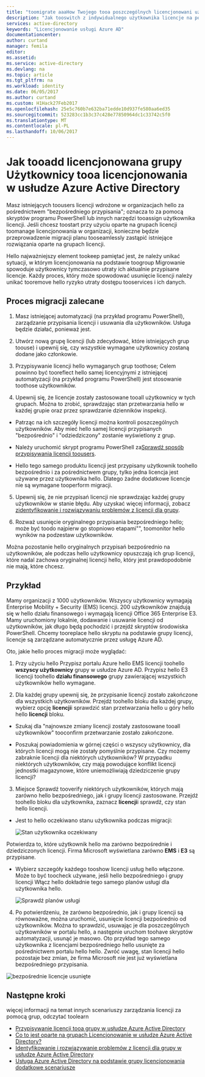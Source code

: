 ```yaml
---
title: "toomigrate aaaHow Twojego tooa poszczególnych licencjonowani użytkownicy grupy w usłudze Azure Active Directory | Dokumentacja firmy Microsoft"
description: "Jak tooswitch z indywidualnego użytkownika licencje na podstawie toogroup licencjonowania przy użyciu usługi Azure Active Directory"
services: active-directory
keywords: "Licencjonowanie usługi Azure AD"
documentationcenter: 
author: curtand
manager: femila
editor: 
ms.assetid: 
ms.service: active-directory
ms.devlang: na
ms.topic: article
ms.tgt_pltfrm: na
ms.workload: identity
ms.date: 06/05/2017
ms.author: curtand
ms.custom: H1Hack27Feb2017
ms.openlocfilehash: 25e5c760b7e632ba71edde10d937fe580aa6ed35
ms.sourcegitcommit: 523283cc1b3c37c428e77850964dc1c33742c5f0
ms.translationtype: MT
ms.contentlocale: pl-PL
ms.lasthandoff: 10/06/2017
---
```

# <a name="how-tooadd-licensed-users-tooa-group-for-licensing-in-azure-active-directory"></a>Jak tooadd licencjonowana grupy Użytkownicy tooa licencjonowania w usłudze Azure Active Directory

Masz istniejących toousers licencji wdrożone w organizacjach hello za pośrednictwem "bezpośredniego przypisania"; oznacza to za pomocą skryptów programu PowerShell lub innych narzędzi tooassign użytkownika licencji. Jeśli chcesz toostart przy użyciu oparte na grupach licencji toomanage licencjonowania w organizacji, konieczne będzie przeprowadzenie migracji planu tooseamlessly zastąpić istniejące rozwiązania oparte na grupach licencji.

Hello najważniejszy element tookeep pamiętać jest, że należy unikać sytuacji, w którym licencjonowania na podstawie toogroup Migrowanie spowoduje użytkownicy tymczasowo utraty ich aktualnie przypisane licencje. Każdy proces, który może spowodować usunięcie licencji należy unikać tooremove hello ryzyko utraty dostępu tooservices i ich danych.

## <a name="recommended-migration-process"></a>Proces migracji zalecane

1. Masz istniejącej automatyzacji (na przykład programu PowerShell), zarządzanie przypisania licencji i usuwania dla użytkowników. Usługa będzie działać, ponieważ jest.

2. Utwórz nową grupę licencji (lub zdecydować, które istniejących grup toouse) i upewnij się, czy wszystkie wymagane użytkownicy zostaną dodane jako członkowie.

3. Przypisywanie licencji hello wymaganych grup toothose; Celem powinno być tooreflect hello samej licencyjnymi z istniejącej automatyzacji (na przykład programu PowerShell) jest stosowanie toothose użytkowników.

4. Upewnij się, że licencje zostały zastosowane tooall użytkownicy w tych grupach. Można to zrobić, sprawdzając stan przetwarzania hello w każdej grupie oraz przez sprawdzanie dzienników inspekcji.

  - Patrząc na ich szczegóły licencji można kontroli poszczególnych użytkowników. Aby mieć hello samej licencji przypisanych "bezpośrednio" i "odziedziczony" zostanie wyświetlony z grup.

  - Należy uruchomić skrypt programu PowerShell za[Sprawdź sposób przypisywania licencji toousers](active-directory-licensing-group-advanced.md#use-powershell-to-see-who-has-inherited-and-direct-licenses).

  - Hello tego samego produktu licencji jest przypisany użytkownik toohello bezpośrednio i za pośrednictwem grupy, tylko jedna licencja jest używane przez użytkownika hello. Dlatego żadne dodatkowe licencje nie są wymagane tooperform migracji.

5. Upewnij się, że nie przypisań licencji nie sprawdzając każdej grupy użytkowników w stanie błędu. Aby uzyskać więcej informacji, zobacz [zidentyfikowanie i rozwiązywaniu problemów z licencji dla grupy](active-directory-licensing-group-problem-resolution-azure-portal.md).

6. Rozważ usunięcie oryginalnego przypisania bezpośredniego hello; może być toodo najpierw go stopniowo etapami"", toomonitor hello wyników na podzestaw użytkowników.

  Można pozostanie hello oryginalnych przypisań bezpośrednio na użytkowników, ale podczas hello użytkownicy opuszczają ich grup licencji, które nadal zachowa oryginalnej licencji hello, który jest prawdopodobnie nie mają, które chcesz.

## <a name="an-example"></a>Przykład

Mamy organizacji z 1000 użytkowników. Wszyscy użytkownicy wymagają Enterprise Mobility + Security (EMS) licencji. 200 użytkowników znajdują się w hello działu finansowego i wymagają licencji Office 365 Enterprise E3. Mamy uruchomiony lokalnie, dodawanie i usuwanie licencji od użytkowników, jak długo będą pochodzić i przejdź skryptów środowiska PowerShell. Chcemy tooreplace hello skryptu na podstawie grupy licencji, licencje są zarządzane automatycznie przez usługę Azure AD.

Oto, jakie hello proces migracji może wyglądać:

1. Przy użyciu hello Przypisz portalu Azure hello EMS licencji toohello **wszyscy użytkownicy** grupy w usłudze Azure AD. Przypisz hello E3 licencji toohello **działu finansowego** grupy zawierającej wszystkich użytkowników hello wymagane.

2. Dla każdej grupy upewnij się, że przypisanie licencji zostało zakończone dla wszystkich użytkowników. Przejdź toohello bloku dla każdej grupy, wybierz opcję **licencji**i sprawdzić stan przetwarzania hello u góry hello hello **licencji** bloku.

  - Szukaj dla "najnowsze zmiany licencji zostały zastosowane tooall użytkowników" tooconfirm przetwarzanie zostało zakończone.

  - Poszukaj powiadomienia w górnej części o wszyscy użytkownicy, dla których licencji mogą nie zostały pomyślnie przypisane. Czy możemy zabraknie licencji dla niektórych użytkowników? W przypadku niektórych użytkowników, czy mają powodujące konflikt licencji jednostki magazynowe, które uniemożliwiają dziedziczenie grupy licencji?

3. Miejsce Sprawdź tooverify niektórych użytkowników, których mają zarówno hello bezpośredniego, jak i grupy licencji zastosowane. Przejdź toohello bloku dla użytkownika, zaznacz **licencji**i sprawdź, czy stan hello licencji.

  - Jest to hello oczekiwano stanu użytkownika podczas migracji:

      ![Stan użytkownika oczekiwany](media/active-directory-licensing-group-migration-azure-portal/expected-user-state.png)

  Potwierdza to, które użytkownik hello ma zarówno bezpośrednie i dziedziczonych licencji. Firma Microsoft wyświetlana zarówno **EMS** i **E3** są przypisane.

  - Wybierz szczegóły każdego tooshow licencji usług hello włączone. Może to być toocheck używane, jeśli hello bezpośredniego i grupy licencji Włącz hello dokładnie tego samego planów usługi dla użytkownika hello.

      ![Sprawdź planów usługi](media/active-directory-licensing-group-migration-azure-portal/check-service-plans.png)

4. Po potwierdzeniu, że zarówno bezpośrednio, jak i grupy licencji są równoważne, można uruchomić, usunięcie licencji bezpośrednio od użytkowników. Można to sprawdzić, usuwając je dla poszczególnych użytkowników w portalu hello, a następnie uruchom toohave skryptów automatyzacji, usunąć je masowo. Oto przykład tego samego użytkownika z licencjami bezpośredniego hello usunięte za pośrednictwem portalu hello hello. Zwróć uwagę, stan licencji hello pozostaje bez zmian, że firma Microsoft nie jest już wyświetlana bezpośredniego przypisania.

  ![bezpośrednie licencje usunięte](media/active-directory-licensing-group-migration-azure-portal/direct-licenses-removed.png)


## <a name="next-steps"></a>Następne kroki

więcej informacji na temat innych scenariuszy zarządzania licencji za pomocą grup, odczytać toolearn

* [Przypisywanie licencji tooa grupy w usłudze Azure Active Directory](active-directory-licensing-group-assignment-azure-portal.md)
* [Co to jest oparte na grupach Licencjonowanie w usłudze Azure Active Directory?](active-directory-licensing-whatis-azure-portal.md)
* [Identyfikowanie i rozwiązywanie problemów z licencji dla grupy w usłudze Azure Active Directory](active-directory-licensing-group-problem-resolution-azure-portal.md)
* [Usługa Azure Active Directory na podstawie grupy licencjonowania dodatkowe scenariusze](active-directory-licensing-group-advanced.md)
